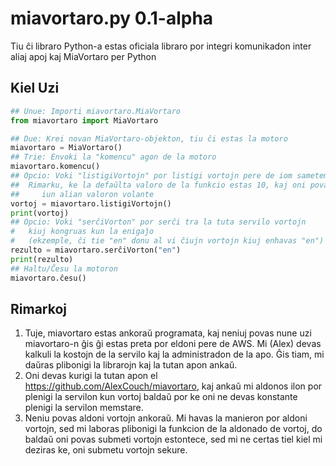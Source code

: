 # miavortaro.py 0.1-alpha
Tiu ĉi libraro Python-a estas oficiala libraro por integri komunikadon inter aliaj apoj kaj MiaVortaro per Python

## Kiel Uzi
```python
## Unue: Importi miavortaro.MiaVortaro
from miavortaro import MiaVortaro

## Due: Krei novan MiaVortaro-objekton, tiu ĉi estas la motoro
miavortaro = MiaVortaro()
## Trie: Envoki la "komencu" agon de la motoro
miavortaro.komencu()
## Opcio: Voki "listigiVortojn" por listigi vortojn pere de iom sametempe
##  Rimarku, ke la defaŭlta valoro de la funkcio estas 10, kaj oni povas enmeti
##     iun alian valoron volante
vortoj = miavortaro.listigiVortojn()
print(vortoj)
## Opcio: Voki "serĉiVorton" por serĉi tra la tuta servilo vortojn 
#   kiuj kongruas kun la enigaĵo 
#   (ekzemple, ĉi tie "en" donu al vi ĉiujn vortojn kiuj enhavas "en")
rezulto = miavortaro.serĉiVorton("en")
print(rezulto)
## Haltu/Ĉesu la motoron
miavortaro.ĉesu()
```

## Rimarkoj
1. Tuje, miavortaro estas ankoraŭ programata, kaj neniuj povas nune uzi miavortaro-n ĝis ĝi estas preta por eldoni pere de AWS. Mi (Alex) devas kalkuli la kostojn de la servilo kaj la administradon de la apo. Ĝis tiam, mi daŭras plibonigi la librarojn kaj la tutan apon ankaŭ.
2. Oni devas kurigi la tutan apon el https://github.com/AlexCouch/miavortaro, kaj ankaŭ mi aldonos ilon por plenigi la servilon kun vortoj baldaŭ por ke oni ne devas konstante plenigi la servilon memstare.
3. Neniu povas aldoni vortojn ankoraŭ. Mi havas la manieron por aldoni vortojn, sed mi laboras plibonigi la funkcion de la aldonado de vortoj, do baldaŭ oni povas submeti vortojn estontece, sed mi ne certas tiel kiel mi deziras ke, oni submetu vortojn sekure.